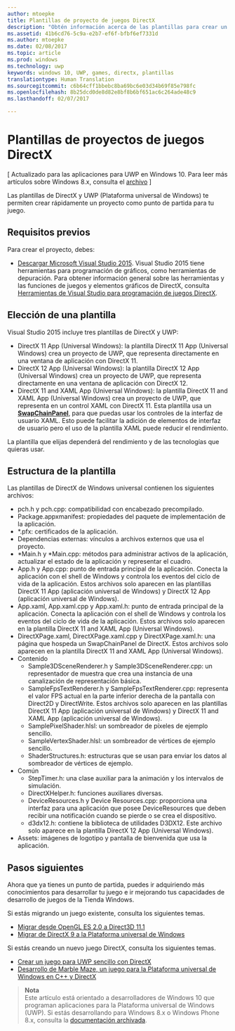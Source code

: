 ```yaml
---
author: mtoepke
title: Plantillas de proyecto de juegos DirectX
description: "Obtén información acerca de las plantillas para crear un juego de DirectX y la Plataforma universal de Windows (UWP)."
ms.assetid: 41b6cd76-5c9a-e2b7-ef6f-bfbf6ef7331d
ms.author: mtoepke
ms.date: 02/08/2017
ms.topic: article
ms.prod: windows
ms.technology: uwp
keywords: windows 10, UWP, games, directx, plantillas
translationtype: Human Translation
ms.sourcegitcommit: c6b64cff1bbebc8ba69bc6e03d34b69f85e798fc
ms.openlocfilehash: 8b25dcd0de8d82e8bf8b6bf651ac6c264ade48c9
ms.lasthandoff: 02/07/2017

---
```


# <a name="directx-game-project-templates"></a>Plantillas de proyectos de juegos DirectX


\[ Actualizado para las aplicaciones para UWP en Windows 10. Para leer más artículos sobre Windows 8.x, consulta el [archivo](http://go.microsoft.com/fwlink/p/?linkid=619132) \]

Las plantillas de DirectX y UWP (Plataforma universal de Windows) te permiten crear rápidamente un proyecto como punto de partida para tu juego.

## <a name="prerequisites"></a>Requisitos previos


Para crear el proyecto, debes:

-   [Descargar Microsoft Visual Studio 2015](https://www.visualstudio.com/vs-2015-product-editions). Visual Studio 2015 tiene herramientas para programación de gráficos, como herramientas de depuración. Para obtener información general sobre las herramientas y las funciones de juegos y elementos gráficos de DirectX, consulta [Herramientas de Visual Studio para programación de juegos DirectX](set-up-visual-studio-for-game-development.md).

## <a name="choosing-a-template"></a>Elección de una plantilla


Visual Studio 2015 incluye tres plantillas de DirectX y UWP:

-   DirectX 11 App (Universal Windows): la plantilla DirectX 11 App (Universal Windows) crea un proyecto de UWP, que representa directamente en una ventana de aplicación con DirectX 11.
-   DirectX 12 App (Universal Windows): la plantilla DirectX 12 App (Universal Windows) crea un proyecto de UWP, que representa directamente en una ventana de aplicación con DirectX 12.
-   DirectX 11 and XAML App (Universal Windows): la plantilla DirectX 11 and XAML App (Universal Windows) crea un proyecto de UWP, que representa en un control XAML con DirectX 11. Esta plantilla usa un [**SwapChainPanel**](https://msdn.microsoft.com/library/windows/apps/dn252834), para que puedas usar los controles de la interfaz de usuario XAML. Esto puede facilitar la adición de elementos de interfaz de usuario pero el uso de la plantilla XAML puede reducir el rendimiento.

La plantilla que elijas dependerá del rendimiento y de las tecnologías que quieras usar.

## <a name="template-structure"></a>Estructura de la plantilla


Las plantillas de DirectX de Windows universal contienen los siguientes archivos:

-   pch.h y pch.cpp: compatibilidad con encabezado precompilado.
-   Package.appxmanifest: propiedades del paquete de implementación de la aplicación.
-   \*.pfx: certificados de la aplicación.
-   Dependencias externas: vínculos a archivos externos que usa el proyecto.
-   *Main.h y *Main.cpp: métodos para administrar activos de la aplicación, actualizar el estado de la aplicación y representar el cuadro.
-   App.h y App.cpp: punto de entrada principal de la aplicación. Conecta la aplicación con el shell de Windows y controla los eventos del ciclo de vida de la aplicación. Estos archivos solo aparecen en las plantillas DirectX 11 App (aplicación universal de Windows) y DirectX 12 App (aplicación universal de Windows).
-   App.xaml, App.xaml.cpp y App.xaml.h: punto de entrada principal de la aplicación. Conecta la aplicación con el shell de Windows y controla los eventos del ciclo de vida de la aplicación. Estos archivos solo aparecen en la plantilla DirectX 11 and XAML App (Universal Windows).
-   DirectXPage.xaml, DirectXPage.xaml.cpp y DirectXPage.xaml.h: una página que hospeda un SwapChainPanel de DirectX. Estos archivos solo aparecen en la plantilla DirectX 11 and XAML App (Universal Windows).
-   Contenido
    -   Sample3DSceneRenderer.h y Sample3DSceneRenderer.cpp: un representador de muestra que crea una instancia de una canalización de representación básica.
    -   SampleFpsTextRenderer.h y SampleFpsTextRenderer.cpp: representa el valor FPS actual en la parte inferior derecha de la pantalla con Direct2D y DirectWrite. Estos archivos solo aparecen en las plantillas DirectX 11 App (aplicación universal de Windows) y DirectX 11 and XAML App (aplicación universal de Windows).
    -   SamplePixelShader.hlsl: un sombreador de píxeles de ejemplo sencillo.
    -   SampleVertexShader.hlsl: un sombreador de vértices de ejemplo sencillo.
    -   ShaderStructures.h: estructuras que se usan para enviar los datos al sombreador de vértices de ejemplo.
-   Común
    -   StepTimer.h: una clase auxiliar para la animación y los intervalos de simulación.
    -   DirectXHelper.h: funciones auxiliares diversas.
    -   DeviceResources.h y Device Resources.cpp: proporciona una interfaz para una aplicación que posee DeviceResources que deben recibir una notificación cuando se pierde o se crea el dispositivo.
    -   d3dx12.h: contiene la biblioteca de utilidades D3DX12. Este archivo solo aparece en la plantilla DirectX 12 App (Universal Windows).
-   Assets: imágenes de logotipo y pantalla de bienvenida que usa la aplicación.

## <a name="next-steps"></a>Pasos siguientes


Ahora que ya tienes un punto de partida, puedes ir adquiriendo más conocimientos para desarrollar tu juego e ir mejorando tus capacidades de desarrollo de juegos de la Tienda Windows.

Si estás migrando un juego existente, consulta los siguientes temas.

-   [Migrar desde OpenGL ES 2.0 a Direct3D 11.1](port-from-opengl-es-2-0-to-directx-11-1.md)
-   [Migrar de DirectX 9 a la Plataforma universal de Windows](porting-your-directx-9-game-to-windows-store.md)

Si estás creando un nuevo juego DirectX, consulta los siguientes temas.

-   [Crear un juego para UWP sencillo con DirectX](tutorial--create-your-first-metro-style-directx-game.md)
-   [Desarrollo de Marble Maze, un juego para la Plataforma universal de Windows en C++ y DirectX](developing-marble-maze-a-windows-store-game-in-cpp-and-directx.md)

> **Nota**  
Este artículo está orientado a desarrolladores de Windows 10 que programan aplicaciones para la Plataforma universal de Windows (UWP). Si estás desarrollando para Windows 8.x o Windows Phone 8.x, consulta la [documentación archivada](http://go.microsoft.com/fwlink/p/?linkid=619132).

 

 

 





